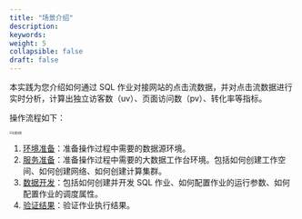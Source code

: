 ```yaml
---
title: "场景介绍"
description:  
keywords: 
weight: 5
collapsible: false
draft: false
---
```


本实践为您介绍如何通过 SQL 作业对接网站的点击流数据，并对点击流数据进行实时分析，计算出独立访客数（uv）、页面访问数（pv）、转化率等指标。

操作流程如下：

<img src="/bigdata/dataomnis/_images/process_practice01.png" alt="实践流程" style="zoom:30%;" />

1. [环境准备](../prepare01)：准备操作过程中需要的数据源环境。
2. [服务准备](../prepare02)：准备操作过程中需要的大数据工作台环境。包括如何创建工作空间、如何创建网络、如何创建计算集群。
3. [数据开发](../data_process)：包括如何创建并开发 SQL 作业、如何配置作业的运行参数、如何配置作业的调度属性。
4. [验证结果](../verify)：验证作业执行结果。